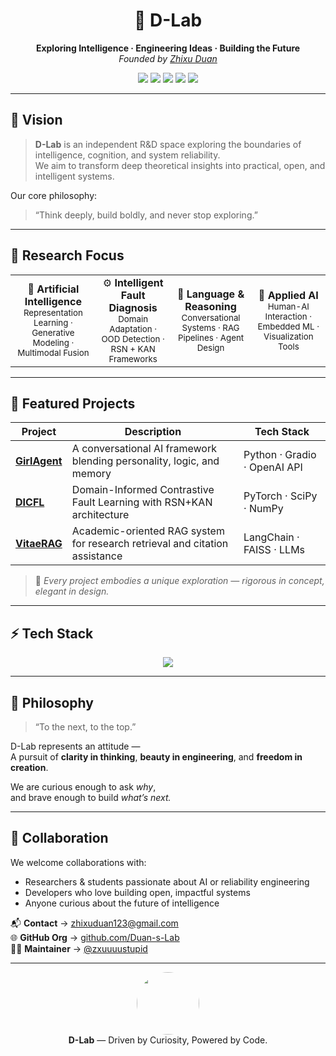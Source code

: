 <h1 align="center">🌌 D-Lab</h1>
<p align="center">
  <b>Exploring Intelligence · Engineering Ideas · Building the Future</b><br>
  <i>Founded by <a href="https://github.com/zxuuuustupid">Zhixu Duan</a></i>
</p>

<p align="center">
  <a href="https://github.com/Duan-s-Lab"><img src="https://img.shields.io/badge/Organization-D--Lab-blueviolet?style=for-the-badge&logo=github"></a>
  <a href="#"><img src="https://img.shields.io/badge/Focus-AI%20Research-orange?style=for-the-badge&logo=openai"></a>
  <a href="#"><img src="https://img.shields.io/badge/Made%20with-PyTorch-red?style=for-the-badge&logo=pytorch"></a>
  <a href="#"><img src="https://img.shields.io/badge/Language-Python-yellow?style=for-the-badge&logo=python"></a>
  <a href="mailto:zhixuduan123@gmail.com"><img src="https://img.shields.io/badge/Contact-zhixuduan123%40gmail.com-green?style=for-the-badge&logo=gmail"></a>
</p>

---

## 🔭 Vision

> **D-Lab** is an independent R&D space exploring the boundaries of intelligence, cognition, and system reliability.  
> We aim to transform deep theoretical insights into practical, open, and intelligent systems.

Our core philosophy:
> “Think deeply, build boldly, and never stop exploring.”

---

## 🧩 Research Focus

<table align="center">
<tr>
<td align="center">🧠 <b>Artificial Intelligence</b><br><sub>Representation Learning · Generative Modeling · Multimodal Fusion</sub></td>
<td align="center">⚙️ <b>Intelligent Fault Diagnosis</b><br><sub>Domain Adaptation · OOD Detection · RSN + KAN Frameworks</sub></td>
<td align="center">💬 <b>Language & Reasoning</b><br><sub>Conversational Systems · RAG Pipelines · Agent Design</sub></td>
<td align="center">🚀 <b>Applied AI</b><br><sub>Human-AI Interaction · Embedded ML · Visualization Tools</sub></td>
</tr>
</table>

---

## 🧪 Featured Projects

| Project | Description | Tech Stack |
|----------|--------------|-------------|
| [**GirlAgent**](https://github.com/Duan-s-Lab/GirlAgent) | A conversational AI framework blending personality, logic, and memory | Python · Gradio · OpenAI API |
| [**DICFL**](https://github.com/Duan-s-Lab/DICFL) | Domain-Informed Contrastive Fault Learning with RSN+KAN architecture | PyTorch · SciPy · NumPy |
| [**VitaeRAG**](https://github.com/Duan-s-Lab/VitaeRAG) | Academic-oriented RAG system for research retrieval and citation assistance | LangChain · FAISS · LLMs |

> 🧭 *Every project embodies a unique exploration — rigorous in concept, elegant in design.*

---

## ⚡ Tech Stack

<p align="center">
  <img src="https://skillicons.dev/icons?i=python,pytorch,github,linux,openai,vscode,matlab,git,html,js,gradio" />
</p>

---

## 🌱 Philosophy

> “To the next, to the top.”

D-Lab represents an attitude —  
A pursuit of **clarity in thinking**, **beauty in engineering**, and **freedom in creation**.

We are curious enough to ask *why*,  
and brave enough to build *what’s next.*

---

## 🤝 Collaboration

We welcome collaborations with:
- Researchers & students passionate about AI or reliability engineering  
- Developers who love building open, impactful systems  
- Anyone curious about the future of intelligence  

📬 **Contact** → [zhixuduan123@gmail.com](mailto:zhixuduan123@gmail.com)  
🌐 **GitHub Org** → [github.com/Duan-s-Lab](https://github.com/Duan-s-Lab)  
👨‍💻 **Maintainer** → [@zxuuuustupid](https://github.com/zxuuuustupid)

---

<p align="center">
  <img src="https://github.com/Duan-s-Lab.png" width="100" style="border-radius:50%;"><br>
  <b>D-Lab</b> — Driven by Curiosity, Powered by Code.
</p>
